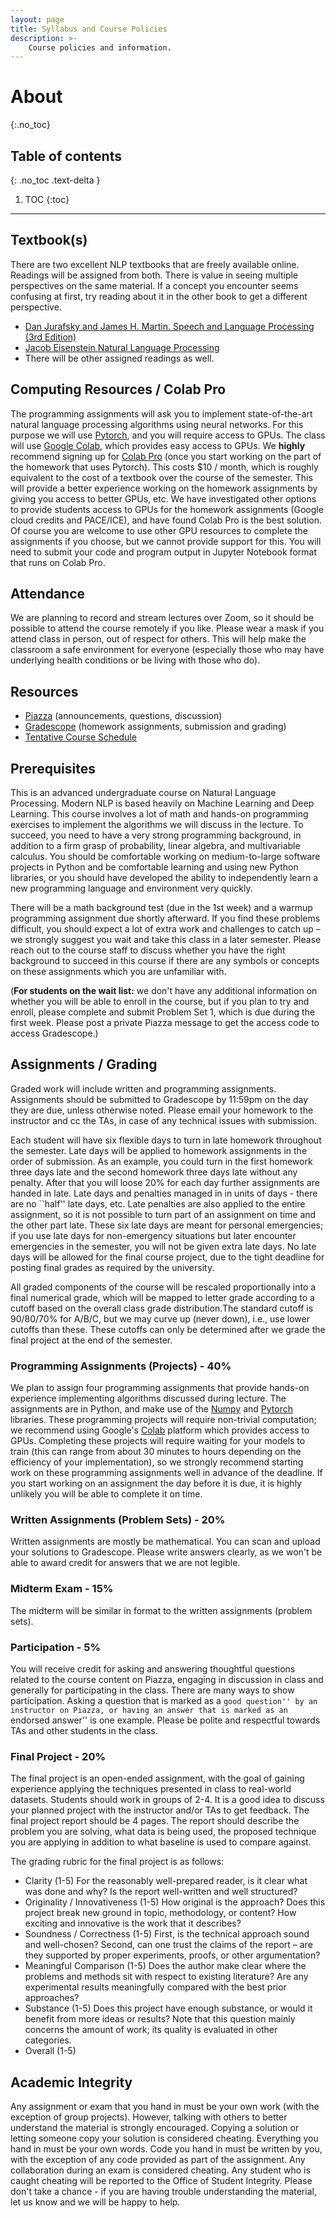 ```yaml
---
layout: page
title: Syllabus and Course Policies
description: >-
    Course policies and information.
---
```


# About
{:.no_toc}

## Table of contents
{: .no_toc .text-delta }

1. TOC
{:toc}

---

## Textbook(s)

There are two excellent NLP textbooks that are freely available online. Readings will be assigned from both.  There is value in seeing multiple perspectives on the same material. If a concept you encounter seems confusing at first, try reading about it in the other book to get a different perspective.

- [Dan Jurafsky and James H. Martin. Speech and Language Processing (3rd Edition)](https://web.stanford.edu/~jurafsky/slp3/)
- [Jacob Eisenstein Natural Language Processing](https://github.com/jacobeisenstein/gt-nlp-class/blob/master/notes/eisenstein-nlp-notes.pdf)
- There will be other assigned readings as well.

## Computing Resources / Colab Pro

The programming assignments will ask you to implement state-of-the-art natural language processing algorithms using neural networks.  For this purpose we will use [Pytorch](https://pytorch.org/), and you will require access to GPUs.  The class will use [Google Colab](https://research.google.com/colaboratory/faq.html), which provides easy access to GPUs.
We **highly** recommend signing up for [Colab Pro](https://colab.research.google.com/signup) (once you start working on the part of the homework that uses Pytorch).  This costs $10 / month, which is roughly equivalent to the cost of a textbook over the course of the semester.  This will provide a better experience working on the homework assignments by giving you access to better GPUs, etc.  We have investigated other options to provide students access to GPUs for the homework assignments (Google cloud credits and PACE/ICE), and have found Colab Pro is the best solution.  Of course you are welcome to use other GPU resources to complete the assignments if you choose, but we cannot provide support for this.  You will need to submit your code and program output in Jupyter Notebook format that runs on Colab Pro.

## Attendance

We are planning to record and stream lectures over Zoom, so it should be possible to attend the course remotely if you like.  Please wear a mask if you attend class in person, out of respect for others.  This will help make the classroom a safe environment for everyone (especially those who may have underlying health conditions or be living with those who do).

## Resources

- [Piazza](https://piazza.com/class/kxuyn4sdh0p6ve) (announcements, questions, discussion)
- [Gradescope](https://www.gradescope.com/courses/344493) (homework assignments, submission and grading)
- [Tentative Course Schedule](https://docs.google.com/spreadsheets/d/1GZHMzZ_p4APtYRTiReEJ_PU4wkdQSHgUGTd3xptCO8Q/edit?usp=sharing)

## Prerequisites

This is an advanced undergraduate course on Natural Language Processing.  Modern NLP is based heavily on Machine Learning and Deep Learning.  This course involves a lot of math and hands-on programming exercises to implement the algorithms we will discuss in the lecture.  To succeed, you need to have a very strong programming background, in addition to a firm grasp of probability, linear algebra, and multivariable calculus.  You should be comfortable working on medium-to-large software projects in Python and be comfortable learning and using new Python libraries, or you should have developed the ability to independently learn a new programming language and environment very quickly.

There will be a math background test (due in the 1st week) and a warmup programming assignment due shortly afterward.
If you find these problems difficult, you should expect a lot of extra work and challenges to catch up – we strongly suggest you wait and take this class in a later semester.  Please reach out to the
course staff to discuss whether you have the right background to succeed in this course if there are any symbols or concepts on these assignments which you are unfamiliar with.

(**For students on the wait list:** we don't have any additional information on whether you will be able to enroll in the course, but if you plan to try and enroll, please complete and submit Problem Set 1, which is due during the first week.  Please post a private Piazza message to get the access code to access Gradescope.)

## Assignments / Grading

Graded work will include written and programming assignments. Assignments should be submitted to Gradescope by 11:59pm on the day they are due, unless otherwise noted.
Please email your homework to the instructor and cc the TAs, in case of any technical issues with submission.

Each student will have six flexible days to turn in late homework throughout the semester. Late days will be applied to homework assignments in the order of submission. As an example, you could turn in the first homework three days late and the second homework three days late without any penalty. After that you will loose 20% for each day further assignments are handed in late.
Late days and penalties managed in in units of days - there are no ``half'' late days, etc.  Late penalties are also applied to the entire assignment, so it is not possible to turn part of an assignment on time and the other part late.
These six late days are meant for personal emergencies; if you use late days for non-emergency situations but later encounter emergencies in the semester, you will not be given extra late days. No late days will be allowed for the final course project, due to the tight deadline for posting final grades as required by the university.

All graded components of the course will be rescaled proportionally into a final numerical grade, which will be mapped to letter grade according to a cutoff based on the overall class grade distribution.The standard cutoff is 90/80/70% for A/B/C, but we may curve up (never down), i.e., use lower cutoffs than these.  These cutoffs can only be determined after we grade the final project at the end of the semester.

### Programming Assignments (Projects) - 40%

We plan to assign four programming assignments that provide hands-on experience implementing algorithms discussed during lecture.  The assignments are in Python, and make use of the [Numpy](https://numpy.org/) and [Pytorch](https://pytorch.org/) libraries.  These programming projects will require non-trivial computation; we recommend using Google's [Colab](http://colab.research.google.com/) platform which provides access to GPUs.  Completing these projects will require waiting for your models to train (this can range from about 30 minutes to hours depending on the efficiency of your implementation), so we strongly recommend starting work on these programming assignments well in advance of the deadline.  If you start working on an assignment the day before it is due, it is highly unlikely you will be able to complete it on time.

### Written Assignments (Problem Sets) - 20%

Written assignments are mostly be mathematical.  You can scan and upload your solutions to Gradescope.  Please write answers clearly, as we won't be able to award credit for answers that we are not legible.

### Midterm Exam - 15%

The midterm will be similar in format to the written assignments (problem sets).

### Participation - 5%

You will receive credit for asking and answering thoughtful questions related to the course content on Piazza, engaging in discussion in class and generally for participating in the class.  There are many ways to show participation.  Asking a question that is marked as a ``good question'' by an instructor on Piazza, or having an answer that is marked as an ``endorsed answer'' is one example.  Please be polite and respectful towards TAs and other students in the class.

### Final Project - 20%

The final project is an open-ended assignment, with the goal of gaining experience applying the techniques presented in class to real-world datasets. Students should work in groups of 2-4. It is a good idea to discuss your planned project with the instructor and/or TAs to get feedback.  The final project report should be 4 pages. The report should describe the problem you are solving, what data is being used, the proposed technique you are applying in addition to what baseline is used to compare against.

The grading rubric for the final project is as follows:

- Clarity (1-5) For the reasonably well-prepared reader, is it clear what was done and why? Is the report well-written and well structured?
- Originality / Innovativeness (1-5) How original is the approach? Does this project break new ground in topic, methodology, or content? How exciting and innovative is the work that it describes?
- Soundness / Correctness (1-5) First, is the technical approach sound and well-chosen? Second, can one trust the claims of the report – are they supported by proper experiments, proofs, or other argumentation?
- Meaningful Comparison (1-5) Does the author make clear where the problems and methods sit with respect to existing literature? Are any experimental results meaningfully compared with the best prior approaches?
- Substance (1-5) Does this project have enough substance, or would it benefit from more ideas or results?  Note that this question mainly concerns the amount of work; its quality is evaluated in other categories.
- Overall (1-5)

## Academic Integrity

Any assignment or exam that you hand in must be your own work (with the exception of group projects). However, talking with others to better understand the material is strongly encouraged. Copying a solution or letting someone copy your solution is considered cheating. Everything you hand in must be your own words. Code you hand in must be written by you, with the exception of any code provided as part of the assignment. Any collaboration during an exam is considered cheating. Any student who is caught cheating will be reported to the Office of Student Integrity. Please don't take a chance - if you are having trouble understanding the material, let us know and we will be happy to help.
